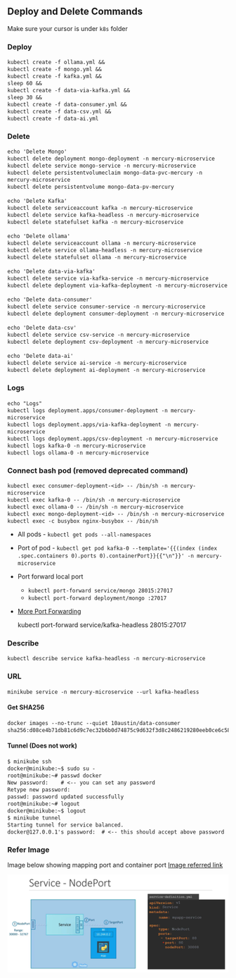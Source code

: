 ## Deploy and Delete Commands 

Make sure your cursor is under `k8s` folder  

### Deploy 

    kubectl create -f ollama.yml &&
    kubectl create -f mongo.yml && 
    kubectl create -f kafka.yml && 
    sleep 60 && 
    kubectl create -f data-via-kafka.yml && 
    sleep 30 && 
    kubectl create -f data-consumer.yml && 
    kubectl create -f data-csv.yml &&
    kubectl create -f data-ai.yml

### Delete 

    echo 'Delete Mongo'
    kubectl delete deployment mongo-deployment -n mercury-microservice 
    kubectl delete service mongo-service -n mercury-microservice
    kubectl delete persistentvolumeclaim mongo-data-pvc-mercury -n mercury-microservice  
    kubectl delete persistentvolume mongo-data-pv-mercury 
    
    echo 'Delete Kafka'
    kubectl delete serviceaccount kafka -n mercury-microservice
    kubectl delete service kafka-headless -n mercury-microservice
    kubectl delete statefulset kafka -n mercury-microservice

    echo 'Delete ollama'
    kubectl delete serviceaccount ollama -n mercury-microservice
    kubectl delete service ollama-headless -n mercury-microservice
    kubectl delete statefulset ollama -n mercury-microservice

    echo 'Delete data-via-kafka'
    kubectl delete service via-kafka-service -n mercury-microservice
    kubectl delete deployment via-kafka-deployment -n mercury-microservice
    
    echo 'Delete data-consumer'
    kubectl delete service consumer-service -n mercury-microservice
    kubectl delete deployment consumer-deployment -n mercury-microservice

    echo 'Delete data-csv'
    kubectl delete service csv-service -n mercury-microservice
    kubectl delete deployment csv-deployment -n mercury-microservice

    echo 'Delete data-ai'
    kubectl delete service ai-service -n mercury-microservice
    kubectl delete deployment ai-deployment -n mercury-microservice

### Logs 
    
    echo "Logs"
    kubectl logs deployment.apps/consumer-deployment -n mercury-microservice
    kubectl logs deployment.apps/via-kafka-deployment -n mercury-microservice
    kubectl logs deployment.apps/csv-deployment -n mercury-microservice
    kubectl logs kafka-0 -n mercury-microservice
    kubectl logs ollama-0 -n mercury-microservice
    
### Connect bash pod (removed deprecated command)
    
    kubectl exec consumer-deployment-<id> -- /bin/sh -n mercury-microservice
    kubectl exec kafka-0 -- /bin/sh -n mercury-microservice
    kubectl exec ollama-0 -- /bin/sh -n mercury-microservice
    kubectl exec mongo-deployment-<id> -- /bin/sh -n mercury-microservice
    kubectl exec -c busybox nginx-busybox -- /bin/sh

- All pods - `kubectl get pods --all-namespaces`
- Port of pod - `kubectl get pod kafka-0 --template='{{(index (index .spec.containers 0).ports 0).containerPort}}{{"\n"}}' -n mercury-microservice`
- Port forward local port
  - `kubectl port-forward service/mongo 28015:27017`
  - `kubectl port-forward deployment/mongo :27017`
- [More Port Forwarding](https://kubernetes.io/docs/tasks/access-application-cluster/port-forward-access-application-cluster/)


    kubectl port-forward service/kafka-headless 28015:27017

### Describe

    kubectl describe service kafka-headless -n mercury-microservice

### URL

    minikube service -n mercury-microservice --url kafka-headless 

[//]: # (kubectl logs deployment.apps/kafka-deployment -n mercury-microservice)

#### Get SHA256

    docker images --no-trunc --quiet 10austin/data-consumer
    sha256:d08ce4b71db81c6d9c7ec32b6b0d74875c9d632f3d8c2486219280eeb0ce6c58

#### Tunnel (Does not work)

    $ minikube ssh
    docker@minikube:~$ sudo su -
    root@minikube:~# passwd docker
    New password:    # <-- you can set any password
    Retype new password:
    passwd: password updated successfully
    root@minikube:~# logout
    docker@minikube:~$ logout
    $ minikube tunnel
    Starting tunnel for service balanced.
    docker@127.0.0.1's password:  # <-- this should accept above password

### Refer Image

Image below showing mapping port and container port [Image referred link](https://kodekloud.com/blog/clusterip-nodeport-loadbalancer/)

![Service Port Mapping](./images/ports.png)